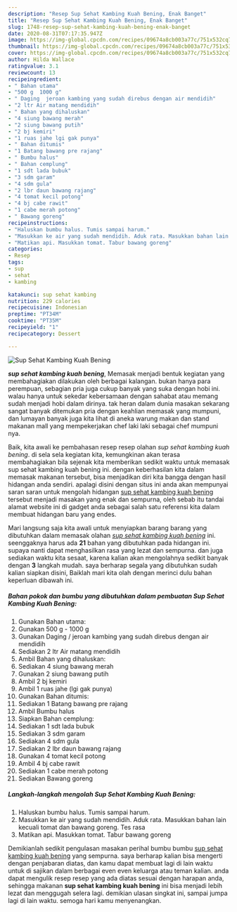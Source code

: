 ```yaml
---
description: "Resep Sup Sehat Kambing Kuah Bening, Enak Banget"
title: "Resep Sup Sehat Kambing Kuah Bening, Enak Banget"
slug: 1748-resep-sup-sehat-kambing-kuah-bening-enak-banget
date: 2020-08-31T07:17:35.947Z
image: https://img-global.cpcdn.com/recipes/09674a8cb003a77c/751x532cq70/sup-sehat-kambing-kuah-bening-foto-resep-utama.jpg
thumbnail: https://img-global.cpcdn.com/recipes/09674a8cb003a77c/751x532cq70/sup-sehat-kambing-kuah-bening-foto-resep-utama.jpg
cover: https://img-global.cpcdn.com/recipes/09674a8cb003a77c/751x532cq70/sup-sehat-kambing-kuah-bening-foto-resep-utama.jpg
author: Hilda Wallace
ratingvalue: 3.1
reviewcount: 13
recipeingredient:
- " Bahan utama"
- "500 g  1000 g"
- " Daging  jeroan kambing yang sudah direbus dengan air mendidih"
- "2 ltr Air matang mendidih"
- " Bahan yang dihaluskan"
- "4 siung bawang merah"
- "2 siung bawang putih"
- "2 bj kemiri"
- "1 ruas jahe lgi gak punya"
- " Bahan ditumis"
- "1 Batang bawang pre rajang"
- " Bumbu halus"
- " Bahan cemplung"
- "1 sdt lada bubuk"
- "3 sdm garam"
- "4 sdm gula"
- "2 lbr daun bawang rajang"
- "4 tomat kecil potong"
- "4 bj cabe rawit"
- "1 cabe merah potong"
- " Bawang goreng"
recipeinstructions:
- "Haluskan bumbu halus. Tumis sampai harum."
- "Masukkan ke air yang sudah mendidih. Aduk rata. Masukkan bahan lain kecuali tomat dan bawang goreng. Tes rasa"
- "Matikan api. Masukkan tomat. Tabur bawang goreng"
categories:
- Resep
tags:
- sup
- sehat
- kambing

katakunci: sup sehat kambing 
nutrition: 229 calories
recipecuisine: Indonesian
preptime: "PT34M"
cooktime: "PT35M"
recipeyield: "1"
recipecategory: Dessert

---
```



![Sup Sehat Kambing Kuah Bening](https://img-global.cpcdn.com/recipes/09674a8cb003a77c/751x532cq70/sup-sehat-kambing-kuah-bening-foto-resep-utama.jpg)

<b><i>sup sehat kambing kuah bening</i></b>, Memasak menjadi bentuk kegiatan yang membahagiakan dilakukan oleh berbagai kalangan. bukan hanya para perempuan, sebagian pria juga cukup banyak yang suka dengan hobi ini. walau hanya untuk sekedar kebersamaan dengan sahabat atau memang sudah menjadi hobi dalam dirinya. tak heran dalam dunia masakan sekarang sangat banyak ditemukan pria dengan keahlian memasak yang mumpuni, dan lumayan banyak juga kita lihat di aneka warung makan dan stand makanan mall yang mempekerjakan chef laki laki sebagai chef mumpuni nya.



Baik, kita awali ke pembahasan resep resep olahan <i>sup sehat kambing kuah bening</i>. di sela sela kegiatan kita, kemungkinan akan terasa membahagiakan bila sejenak kita memberikan sedikit waktu untuk memasak sup sehat kambing kuah bening ini. dengan keberhasilan kita dalam memasak makanan tersebut, bisa menjadikan diri kita bangga dengan hasil hidangan anda sendiri. apalagi disini dengan situs ini anda akan mempunyai saran saran untuk mengolah hidangan <u>sup sehat kambing kuah bening</u> tersebut menjadi masakan yang enak dan sempurna, oleh sebab itu tandai alamat website ini di gadget anda sebagai salah satu referensi kita dalam membuat hidangan baru yang endes.


Mari langsung saja kita awali untuk menyiapkan barang barang yang dibutuhkan dalam memasak olahan <u><i>sup sehat kambing kuah bening</i></u> ini. seenggaknya harus ada <b>21</b> bahan yang dibutuhkan pada hidangan ini. supaya nanti dapat menghasilkan rasa yang lezat dan sempurna. dan juga sediakan waktu kita sesaat, karena kalian akan mengolahnya sedikit banyak dengan <b>3</b> langkah mudah. saya berharap segala yang dibutuhkan sudah kalian siapkan disini, Baiklah mari kita olah dengan merinci dulu bahan keperluan dibawah ini.

<!--inarticleads1-->

##### Bahan pokok dan bumbu yang dibutuhkan dalam pembuatan Sup Sehat Kambing Kuah Bening:

1. Gunakan  Bahan utama:
1. Gunakan 500 g - 1000 g
1. Gunakan  Daging / jeroan kambing yang sudah direbus dengan air mendidih
1. Sediakan 2 ltr Air matang mendidih
1. Ambil  Bahan yang dihaluskan:
1. Sediakan 4 siung bawang merah
1. Gunakan 2 siung bawang putih
1. Ambil 2 bj kemiri
1. Ambil 1 ruas jahe (lgi gak punya)
1. Gunakan  Bahan ditumis:
1. Sediakan 1 Batang bawang pre rajang
1. Ambil  Bumbu halus
1. Siapkan  Bahan cemplung:
1. Sediakan 1 sdt lada bubuk
1. Sediakan 3 sdm garam
1. Sediakan 4 sdm gula
1. Sediakan 2 lbr daun bawang rajang
1. Gunakan 4 tomat kecil potong
1. Ambil 4 bj cabe rawit
1. Sediakan 1 cabe merah potong
1. Sediakan  Bawang goreng




<!--inarticleads2-->

##### Langkah-langkah mengolah Sup Sehat Kambing Kuah Bening:

1. Haluskan bumbu halus. Tumis sampai harum.
1. Masukkan ke air yang sudah mendidih. Aduk rata. Masukkan bahan lain kecuali tomat dan bawang goreng. Tes rasa
1. Matikan api. Masukkan tomat. Tabur bawang goreng




Demikianlah sedikit pengulasan masakan perihal bumbu bumbu <u>sup sehat kambing kuah bening</u> yang sempurna. saya berharap kalian bisa mengerti dengan penjabaran diatas, dan kamu dapat membuat lagi di lain waktu untuk di sajikan dalam berbagai even even keluarga atau teman kalian. anda dapat mengulik resep resep yang ada diatas sesuai dengan harapan anda, sehingga makanan <b>sup sehat kambing kuah bening</b> ini bisa menjadi lebih lezat dan menggugah selera lagi. demikian ulasan singkat ini, sampai jumpa lagi di lain waktu. semoga hari kamu menyenangkan.
